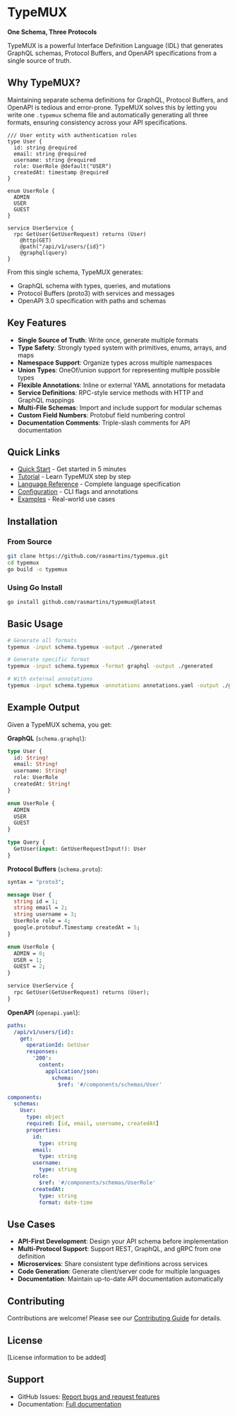 # TypeMUX

**One Schema, Three Protocols**

TypeMUX is a powerful Interface Definition Language (IDL) that generates GraphQL schemas, Protocol Buffers, and OpenAPI specifications from a single source of truth.

## Why TypeMUX?

Maintaining separate schema definitions for GraphQL, Protocol Buffers, and OpenAPI is tedious and error-prone. TypeMUX solves this by letting you write one `.typemux` schema file and automatically generating all three formats, ensuring consistency across your API specifications.

```typemux
/// User entity with authentication roles
type User {
  id: string @required
  email: string @required
  username: string @required
  role: UserRole @default("USER")
  createdAt: timestamp @required
}

enum UserRole {
  ADMIN
  USER
  GUEST
}

service UserService {
  rpc GetUser(GetUserRequest) returns (User)
    @http(GET)
    @path("/api/v1/users/{id}")
    @graphql(query)
}
```

From this single schema, TypeMUX generates:
- GraphQL schema with types, queries, and mutations
- Protocol Buffers (proto3) with services and messages
- OpenAPI 3.0 specification with paths and schemas

## Key Features

- **Single Source of Truth**: Write once, generate multiple formats
- **Type Safety**: Strongly typed system with primitives, enums, arrays, and maps
- **Namespace Support**: Organize types across multiple namespaces
- **Union Types**: OneOf/union support for representing multiple possible types
- **Flexible Annotations**: Inline or external YAML annotations for metadata
- **Service Definitions**: RPC-style service methods with HTTP and GraphQL mappings
- **Multi-File Schemas**: Import and include support for modular schemas
- **Custom Field Numbers**: Protobuf field numbering control
- **Documentation Comments**: Triple-slash comments for API documentation

## Quick Links

- [Quick Start](quickstart.md) - Get started in 5 minutes
- [Tutorial](tutorial.md) - Learn TypeMUX step by step
- [Language Reference](reference.md) - Complete language specification
- [Configuration](configuration.md) - CLI flags and annotations
- [Examples](examples.md) - Real-world use cases

## Installation

### From Source

```bash
git clone https://github.com/rasmartins/typemux.git
cd typemux
go build -o typemux
```

### Using Go Install

```bash
go install github.com/rasmartins/typemux@latest
```

## Basic Usage

```bash
# Generate all formats
typemux -input schema.typemux -output ./generated

# Generate specific format
typemux -input schema.typemux -format graphql -output ./generated

# With external annotations
typemux -input schema.typemux -annotations annotations.yaml -output ./generated
```

## Example Output

Given a TypeMUX schema, you get:

**GraphQL** (`schema.graphql`):
```graphql
type User {
  id: String!
  email: String!
  username: String!
  role: UserRole
  createdAt: String!
}

enum UserRole {
  ADMIN
  USER
  GUEST
}

type Query {
  GetUser(input: GetUserRequestInput!): User
}
```

**Protocol Buffers** (`schema.proto`):
```protobuf
syntax = "proto3";

message User {
  string id = 1;
  string email = 2;
  string username = 3;
  UserRole role = 4;
  google.protobuf.Timestamp createdAt = 5;
}

enum UserRole {
  ADMIN = 0;
  USER = 1;
  GUEST = 2;
}

service UserService {
  rpc GetUser(GetUserRequest) returns (User);
}
```

**OpenAPI** (`openapi.yaml`):
```yaml
paths:
  /api/v1/users/{id}:
    get:
      operationId: GetUser
      responses:
        '200':
          content:
            application/json:
              schema:
                $ref: '#/components/schemas/User'

components:
  schemas:
    User:
      type: object
      required: [id, email, username, createdAt]
      properties:
        id:
          type: string
        email:
          type: string
        username:
          type: string
        role:
          $ref: '#/components/schemas/UserRole'
        createdAt:
          type: string
          format: date-time
```

## Use Cases

- **API-First Development**: Design your API schema before implementation
- **Multi-Protocol Support**: Support REST, GraphQL, and gRPC from one definition
- **Microservices**: Share consistent type definitions across services
- **Code Generation**: Generate client/server code for multiple languages
- **Documentation**: Maintain up-to-date API documentation automatically

## Contributing

Contributions are welcome! Please see our [Contributing Guide](CONTRIBUTING.md) for details.

## License

[License information to be added]

## Support

- GitHub Issues: [Report bugs and request features](https://github.com/rasmartins/typemux/issues)
- Documentation: [Full documentation](https://rasmartins.github.io/typemux)
